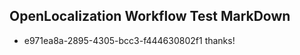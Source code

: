 ## OpenLocalization Workflow Test MarkDown

* e971ea8a-2895-4305-bcc3-f444630802f1 
thanks!



<!--HONumber=Jan16_HO4-->
